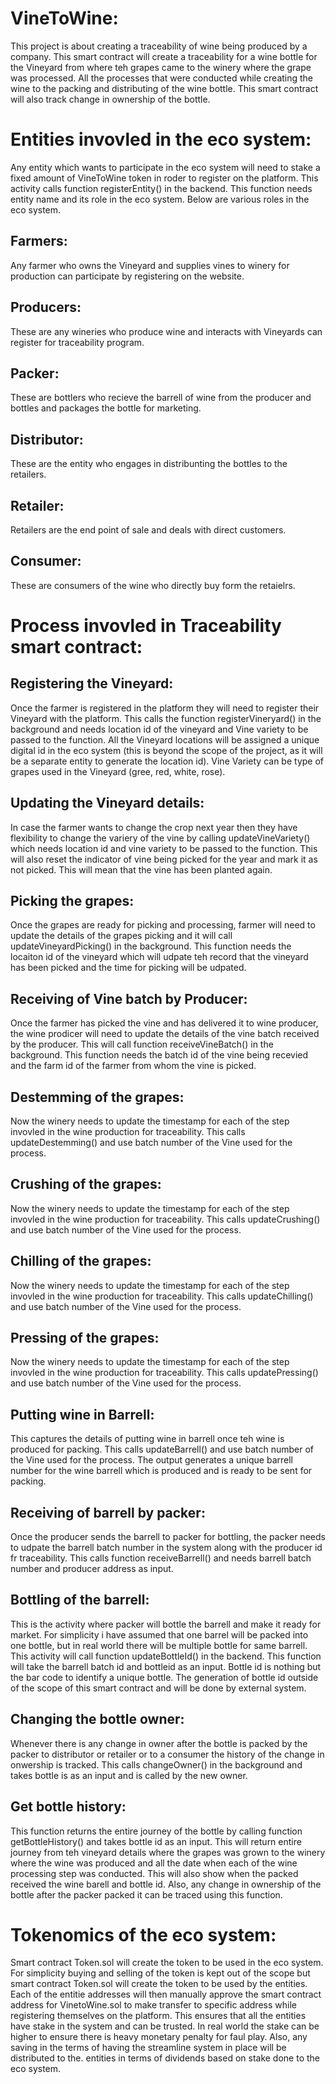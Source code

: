 # VineToWine: 
This project is about creating a traceability of wine being produced by a company. This smart contract will create a traceability for a wine bottle for the Vineyard from where teh grapes came to the winery where the grape was processed. All the processes that were conducted while creating the wine to the packing and distributing of the wine bottle. This smart contract will also track change in ownership of the bottle.
# Entities invovled in the eco system:
Any entity which wants to participate in the eco system will need to stake a fixed amount of VineToWine token in roder to register on the platform. This activity calls function registerEntity() in the backend. This function needs entity name and its role in the eco system. Below are various roles in the eco system.
## Farmers:
Any farmer who owns the Vineyard and supplies vines to winery for production can participate by registering on the website.
## Producers:
These are any wineries who produce wine and interacts with Vineyards can register for traceability program.
## Packer:
These are bottlers who recieve the barrell of wine from the producer and bottles and packages the bottle for marketing.
## Distributor:
These are the entity who engages in distribunting the bottles to the retailers.
## Retailer:
Retailers are the end point of sale and deals with direct customers.
## Consumer:
These are consumers of the wine who directly buy form the retaielrs.

# Process invovled in Traceability smart contract:
## Registering the Vineyard:
Once the farmer is registered in the platform they will need to register their Vineyard with the platform. This calls the function registerVineryard() in the background and needs location id of the vineyard and Vine variety to be passed to the function. All the Vineyard locations will be assigned a unique digital id in the eco system (this is beyond the scope of the project, as it will be a separate entity to generate the location id). Vine Variety can be type of grapes used in the Vineyard (gree, red, white, rose).

## Updating the Vineyard details:
In case the farmer wants to change the crop next year then they have flexibility to change the variery of the vine by calling updateVineVariety() which needs location id and vine variety to be passed to the function. This will also reset the indicator of vine being picked for the year and mark it as not picked. This will mean that the vine has been planted again.

## Picking the grapes:
Once the grapes are ready for picking and processing, farmer will need to update the details of the grapes picking and it will call updateVineyardPicking() in the background. This function needs the locaiton id of the vineyard which will udpate teh record that the vineyard has been picked and the time for picking will be udpated.

## Receiving of Vine batch by Producer:
Once the farmer has picked the vine and has delivered it to wine producer, the wine prodicer will need to update the details of the vine batch received by the producer. This will call function receiveVineBatch() in the background. This function needs the batch id of the vine being recevied and the farm id of the farmer from whom the vine is picked.

## Destemming of the grapes:
Now the winery needs to update the timestamp for each of the step invovled in the wine production for traceability. This calls updateDestemming() and use batch number of the Vine used for the process.

## Crushing of the grapes:
Now the winery needs to update the timestamp for each of the step invovled in the wine production for traceability. This calls updateCrushing() and use batch number of the Vine used for the process.

## Chilling of the grapes:
Now the winery needs to update the timestamp for each of the step invovled in the wine production for traceability. This calls updateChilling() and use batch number of the Vine used for the process.

## Pressing of the grapes:
Now the winery needs to update the timestamp for each of the step invovled in the wine production for traceability. This calls updatePressing() and use batch number of the Vine used for the process.

## Putting wine in Barrell:
This captures the details of putting wine in barrell once teh wine is produced for packing. This calls updateBarrell() and use batch number of the Vine used for the process. The output generates a unique barrell number for the wine barrell which is produced and is ready to be sent for packing.

## Receiving of barrell by packer:
Once the producer sends the barrell to packer for bottling, the packer needs to udpate the barrell batch number in the system along with the producer id fr traceability. This calls function receiveBarrell() and needs barrell batch number and producer address as input.

## Bottling of the barrell:
This is the activity where packer will bottle the barrell and make it ready for market. For simplicity i have assumed that one barrel will be packed into one bottle, but in real world there will be multiple bottle for same barrell. This activity will call function updateBottleId() in the backend. This function will take the barrell batch id and bottleid as an input. Bottle id is nothing but the bar code to identify a unique bottle. The generation of bottle id outside of the scope of this smart contract and will be done by external system.

## Changing the bottle owner:
Whenever there is any change in owner after the bottle is packed by the packer to distributor or retailer or to a consumer the history of the change in onwership is tracked. This calls changeOwner() in the background and takes bottle is as an input and is called by the new owner.

## Get bottle history:
This function returns the entire journey of the bottle by calling function getBottleHistory() and takes bottle id as an input. This will return entire journey from teh vineyard details where the grapes was grown to the winery where the wine was produced and all the date when each of the wine processing step was conducted. This will also show when the packed received the wine barell and bottle id. Also, any change in ownership of the bottle after the packer packed it can be traced using this function.

# Tokenomics of the eco system:
Smart contract Token.sol will create the token to be used in the eco system. For simplicity buying and selling of the token is kept out of the scope but smart contract Token.sol will create the token to be used by the entities.
Each of the entitie addresses will then manually approve the smart contract address for VinetoWine.sol to make transfer to specific address while registering themselves on the platform.
This ensures that all the entities have stake in the system and can be trusted. In real world the stake can be higher to ensure there is heavy monetary penalty for faul play. 
Also, any saving in the terms of having the streamline system in place will be distributed to the. entities in terms of dividends based on stake done to the eco system.
